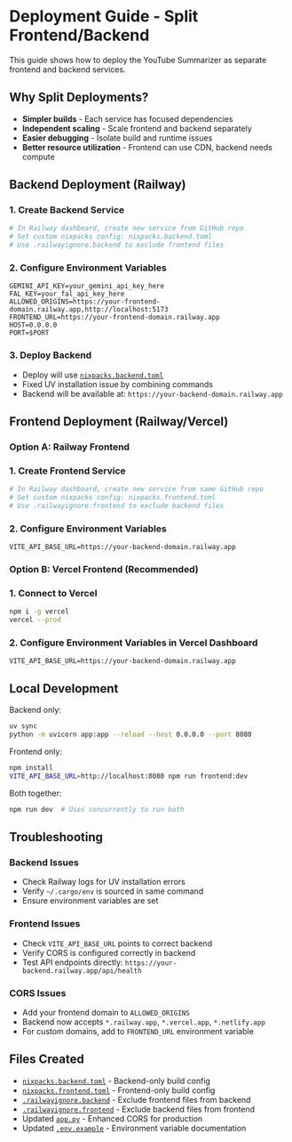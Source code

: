 # Deployment Guide - Split Frontend/Backend

This guide shows how to deploy the YouTube Summarizer as separate frontend and backend services.

## Why Split Deployments?

- **Simpler builds** - Each service has focused dependencies
- **Independent scaling** - Scale frontend and backend separately  
- **Easier debugging** - Isolate build and runtime issues
- **Better resource utilization** - Frontend can use CDN, backend needs compute

## Backend Deployment (Railway)

### 1. Create Backend Service
```bash
# In Railway dashboard, create new service from GitHub repo
# Set custom nixpacks config: nixpacks.backend.toml
# Use .railwayignore.backend to exclude frontend files
```

### 2. Configure Environment Variables
```
GEMINI_API_KEY=your_gemini_api_key_here
FAL_KEY=your_fal_api_key_here
ALLOWED_ORIGINS=https://your-frontend-domain.railway.app,http://localhost:5173
FRONTEND_URL=https://your-frontend-domain.railway.app
HOST=0.0.0.0
PORT=$PORT
```

### 3. Deploy Backend
- Deploy will use [`nixpacks.backend.toml`](nixpacks.backend.toml)
- Fixed UV installation issue by combining commands
- Backend will be available at: `https://your-backend-domain.railway.app`

## Frontend Deployment (Railway/Vercel)

### Option A: Railway Frontend

### 1. Create Frontend Service
```bash
# In Railway dashboard, create new service from same GitHub repo
# Set custom nixpacks config: nixpacks.frontend.toml  
# Use .railwayignore.frontend to exclude backend files
```

### 2. Configure Environment Variables
```
VITE_API_BASE_URL=https://your-backend-domain.railway.app
```

### Option B: Vercel Frontend (Recommended)

### 1. Connect to Vercel
```bash
npm i -g vercel
vercel --prod
```

### 2. Configure Environment Variables in Vercel Dashboard
```
VITE_API_BASE_URL=https://your-backend-domain.railway.app
```

## Local Development

Backend only:
```bash
uv sync
python -m uvicorn app:app --reload --host 0.0.0.0 --port 8080
```

Frontend only:
```bash
npm install
VITE_API_BASE_URL=http://localhost:8080 npm run frontend:dev
```

Both together:
```bash
npm run dev  # Uses concurrently to run both
```

## Troubleshooting

### Backend Issues
- Check Railway logs for UV installation errors
- Verify `~/.cargo/env` is sourced in same command
- Ensure environment variables are set

### Frontend Issues  
- Check `VITE_API_BASE_URL` points to correct backend
- Verify CORS is configured correctly in backend
- Test API endpoints directly: `https://your-backend.railway.app/api/health`

### CORS Issues
- Add your frontend domain to `ALLOWED_ORIGINS`
- Backend now accepts `*.railway.app`, `*.vercel.app`, `*.netlify.app`
- For custom domains, add to `FRONTEND_URL` environment variable

## Files Created

- [`nixpacks.backend.toml`](nixpacks.backend.toml) - Backend-only build config
- [`nixpacks.frontend.toml`](nixpacks.frontend.toml) - Frontend-only build config  
- [`.railwayignore.backend`](.railwayignore.backend) - Exclude frontend files from backend
- [`.railwayignore.frontend`](.railwayignore.frontend) - Exclude backend files from frontend
- Updated [`app.py`](app.py) - Enhanced CORS for production
- Updated [`.env.example`](.env.example) - Environment variable documentation